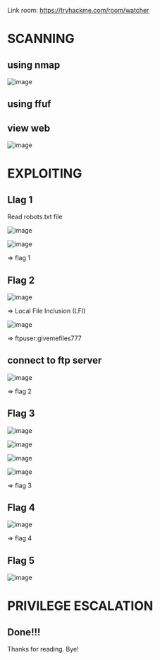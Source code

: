 Link room: https://tryhackme.com/room/watcher
# SCANNING
## using nmap
![image](https://github.com/nguyenngocdung18/tryhackme/assets/134156226/5b82f0ff-62ff-403a-9f13-1a7014f12713)

## using ffuf
## view web
![image](https://github.com/nguyenngocdung18/tryhackme/assets/134156226/45564dd6-0c4a-4aa6-9045-d83c7106f070)


# EXPLOITING
## Llag 1
Read robots.txt file

![image](https://github.com/nguyenngocdung18/tryhackme/assets/134156226/20ea546a-5f1f-4d4e-a891-91d620043c9f)

![image](https://github.com/nguyenngocdung18/tryhackme/assets/134156226/fc18f5aa-5766-4013-b9f2-008b71a87dbb)

=> flag 1

## Flag 2
![image](https://github.com/nguyenngocdung18/tryhackme/assets/134156226/5adb1514-1564-48ac-ab67-8db91539835e)

=>  Local File Inclusion (LFI)

![image](https://github.com/nguyenngocdung18/tryhackme/assets/134156226/06ceecec-d65e-4477-a9b6-d59cdb8899b2)

=> ftpuser:givemefiles777
## connect to ftp server
![image](https://github.com/nguyenngocdung18/tryhackme/assets/134156226/616a148f-3923-41cd-b95f-bbeb332ecc9b)

=> flag 2
## Flag 3
![image](https://github.com/nguyenngocdung18/tryhackme/assets/134156226/05e5ef54-5aa9-4a7d-b7d7-d2d8b7e64e59)

![image](https://github.com/nguyenngocdung18/tryhackme/assets/134156226/8a61ade9-0a1b-4696-b9cb-b8950c27c549)

![image](https://github.com/nguyenngocdung18/tryhackme/assets/134156226/4f7efc08-85a0-4fb6-ace6-a7351c8611e9)

![image](https://github.com/nguyenngocdung18/tryhackme/assets/134156226/2e3142c9-a3f5-4019-867f-bce6043c4987)

=> flag 3
## Flag 4
![image](https://github.com/nguyenngocdung18/tryhackme/assets/134156226/28c7a79f-7bde-4ae3-a5a2-55f8812d356f)

=> flag 4
## Flag 5
![image](https://github.com/nguyenngocdung18/tryhackme/assets/134156226/15bbd075-926c-4147-a222-d981acc49f4b)


# PRIVILEGE ESCALATION

## Done!!!
Thanks for reading. Bye!
